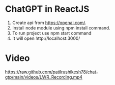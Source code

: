 # ChatGPT in ReactJS

1) Create api from https://openai.com/.
2) Install node module using npm install command.
3) To run project use npm start command
4) It will open http://localhost:3000/

# Video
https://raw.github.com/patilrushikesh78/chat-gtp/main/videos/LWR_Recording.mp4

